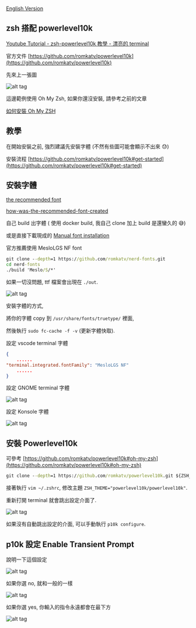 [English Version](README_en.md)

## zsh 搭配 powerlevel10k

[Youtube Tutorial - zsh-powerlevel10k 教學 - 漂亮的 terminal](https://youtu.be/5f8w7gYnnfU)

官方文件 [https://github.com/romkatv/powerlevel10k](https://github.com/romkatv/powerlevel10k)

先來上一張圖

![alt tag](https://i.imgur.com/kdxyTtT.png)

這邊範例使用 Oh My Zsh, 如果你還沒安裝, 請參考之前的文章

[如何安裝 Oh My ZSH](https://github.com/twtrubiks/linux-note/tree/master/zsh-tmux-tutorual)

## 教學

在開始安裝之前, 強烈建議先安裝字體 (不然有些圖可能會顯示不出來 :sweat:)

安裝流程 [https://github.com/romkatv/powerlevel10k#get-started](https://github.com/romkatv/powerlevel10k#get-started)

## 安裝字體

[the recommended font](https://github.com/romkatv/powerlevel10k#meslo-nerd-font-patched-for-powerlevel10k)

[how-was-the-recommended-font-created](https://github.com/romkatv/powerlevel10k#how-was-the-recommended-font-created)

自己 build 出字體 ( 使用 docker build, 我自己 clone 加上 build 是還蠻久的 :sweat_smile:)

或是直接下載現成的 [Manual font installation](https://github.com/romkatv/powerlevel10k#manual-font-installation)

官方推薦使用 MesloLGS NF font

```cmd
git clone --depth=1 https://github.com/romkatv/nerd-fonts.git
cd nerd-fonts
./build 'Meslo/S/*'
```

如果一切沒問題, ttf 檔案會出現在 `./out`.

![alt tag](https://i.imgur.com/puW0EkH.png)

安裝字體的方式,

將你的字體 copy 到 `/usr/share/fonts/truetype/` 裡面,

然後執行 `sudo fc-cache -f -v` (更新字體快取).

設定 vscode terminal 字體

```json
{
    ......
"terminal.integrated.fontFamily": "MesloLGS NF"
    ......
}
```

設定 GNOME terminal 字體

![alt tag](https://i.imgur.com/OTKTiXC.png)

設定 Konsole 字體

![alt tag](https://i.imgur.com/lvD5QVE.png)

## 安裝 Powerlevel10k

可參考 [https://github.com/romkatv/powerlevel10k#oh-my-zsh](https://github.com/romkatv/powerlevel10k#oh-my-zsh)

```cmd
git clone --depth=1 https://github.com/romkatv/powerlevel10k.git ${ZSH_CUSTOM:-$HOME/.oh-my-zsh/custom}/themes/powerlevel10k
```

接著執行 `vim ~/.zshrc`, 修改主題 `ZSH_THEME="powerlevel10k/powerlevel10k"`.

重新打開 terminal 就會跳出設定介面了.

![alt tag](https://i.imgur.com/8KiD5od.png)

如果沒有自動跳出設定的介面, 可以手動執行 `p10k configure`.

## p10k 設定 Enable Transient Prompt

說明一下這個設定

![alt tag](https://i.imgur.com/3irp0A6.png)

如果你選 no, 就和一般的一樣

![alt tag](https://i.imgur.com/A547n6g.png)

如果你選 yes, 你輸入的指令永遠都會在最下方

![alt tag](https://i.imgur.com/JrNqbKs.png)
